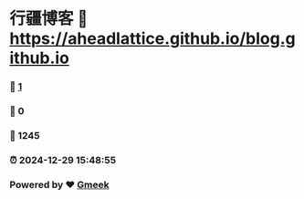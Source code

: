 # 行疆博客 :link: https://aheadlattice.github.io/blog.github.io 
### :page_facing_up: [1](https://aheadlattice.github.io/blog.github.io/tag.html) 
### :speech_balloon: 0 
### :hibiscus: 1245 
### :alarm_clock: 2024-12-29 15:48:55 
### Powered by :heart: [Gmeek](https://github.com/Meekdai/Gmeek)
